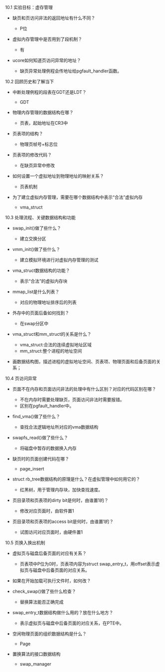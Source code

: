 10.1 实验目标：虚存管理

* 缺页和页访问非法的返回地址有什么不同？
	* P位

* 虚拟内存管理中是否用到了段机制？
	* 有

* ucore如何知道页访问异常的地址？
	* 缺页异常处理例程会传地址给pgfault_handler函数。

10.2 回顾历史和了解当下

* 中断处理例程的段表在GDT还是LDT？
	* GDT

* 物理内存管理的数据结构在哪？
	* 页表，起始地址在CR3中

* 页表项的结构？
	* 物理页帧号+标志位

* 页表项的修改代码？
	* 在缺页异常中修改

* 如何设置一个虚拟地址到物理地址的映射关系？
	* 页表机制

* 为了建立虚拟内存管理，需要在哪个数据结构中表示“合法”虚拟内存
	* vma_struct

10.3 处理流程、关键数据结构和功能

* swap_init()做了些什么？
	* 建立交换分区

* vmm_init()做了些什么？
	* 建立模拟环境进行对虚拟内存管理的测试

* vma_struct数据结构的功能？
	* 表示“合法”的虚拟内存块

* mmap_list是什么列表？
	* 对应的物理地址排序后的列表

* 外存中的页面后备如何找到？
	* 在swap分区中

* vma_struct和mm_struct的关系是什么？
	* vma_struct:合法的连续虚拟地址区域
	* mm_struct:整个进程的地址空间

* 画数据结构图，描述进程的虚拟地址空间、页表项、物理页面和后备页面的关系；

10.4 页访问异常

* 页面不在内存和页面访问非法的处理中有什么区别？对应的代码区别在哪？
	* 不在内存时需要处理缺页，页面访问非法时需要报错。
	* 区别在pgfault_handler中。

* find_vma()做了些什么？
	* 查找合法逻辑地址所对应的vma数据结构

* swapfs_read()做了些什么？
	* 将磁盘中暂存的数据换入内存

* 缺页时的页面创建代码在哪？
	* page_insert

* struct rb_tree数据结构的原理是什么？在虚拟管理中如何用它的？
	* 红黑树，用于管理内存块，加快查找速度。

* 页目录项和页表项的dirty bit是何时，由谁置1的？
	* 修改对应页面时，由软件置1

* 页目录项和页表项的access bit是何时，由谁置1的？
	* 试图访问对应页面时，由硬件置1

10.5 页换入换出机制

* 虚拟页与磁盘后备页面的对应有关系？
	* 页表项中P位为0时，页表项内容为struct swap_entry_t，用offset表示虚拟页与磁盘中后备页面的对应关系。

* 如果在开始加载可执行文件时，如何改？

* check_swap()做了些什么检查？
	* 替换算法能否正确完成

* swap_entry_t数据结构做什么用的？放在什么地方？
	* 表示虚拟页与磁盘中后备页面的对应关系，在PTE中。

* 空闲物理页面的组织数据结构是什么？
	* Page

* 置换算法的接口数据结构
	* swap_manager


